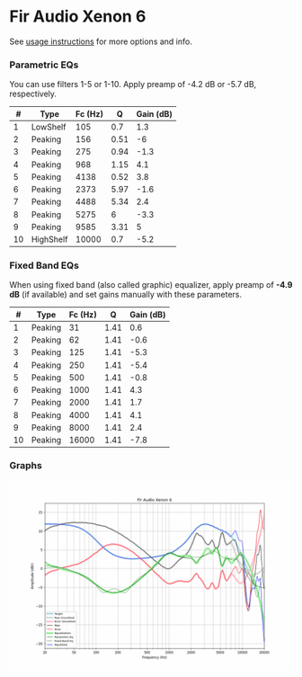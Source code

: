 # Fir Audio Xenon 6
See [usage instructions](https://github.com/jaakkopasanen/AutoEq#usage) for more options and info.

### Parametric EQs
You can use filters 1-5 or 1-10. Apply preamp of -4.2 dB or -5.7 dB, respectively.

|   # | Type      |   Fc (Hz) |    Q |   Gain (dB) |
|-----|-----------|-----------|------|-------------|
|   1 | LowShelf  |       105 | 0.7  |         1.3 |
|   2 | Peaking   |       156 | 0.51 |        -6   |
|   3 | Peaking   |       275 | 0.94 |        -1.3 |
|   4 | Peaking   |       968 | 1.15 |         4.1 |
|   5 | Peaking   |      4138 | 0.52 |         3.8 |
|   6 | Peaking   |      2373 | 5.97 |        -1.6 |
|   7 | Peaking   |      4488 | 5.34 |         2.4 |
|   8 | Peaking   |      5275 | 6    |        -3.3 |
|   9 | Peaking   |      9585 | 3.31 |         5   |
|  10 | HighShelf |     10000 | 0.7  |        -5.2 |

### Fixed Band EQs
When using fixed band (also called graphic) equalizer, apply preamp of **-4.9 dB** (if available) and set gains manually with these parameters.

|   # | Type    |   Fc (Hz) |    Q |   Gain (dB) |
|-----|---------|-----------|------|-------------|
|   1 | Peaking |        31 | 1.41 |         0.6 |
|   2 | Peaking |        62 | 1.41 |        -0.6 |
|   3 | Peaking |       125 | 1.41 |        -5.3 |
|   4 | Peaking |       250 | 1.41 |        -5.4 |
|   5 | Peaking |       500 | 1.41 |        -0.8 |
|   6 | Peaking |      1000 | 1.41 |         4.3 |
|   7 | Peaking |      2000 | 1.41 |         1.7 |
|   8 | Peaking |      4000 | 1.41 |         4.1 |
|   9 | Peaking |      8000 | 1.41 |         2.4 |
|  10 | Peaking |     16000 | 1.41 |        -7.8 |

### Graphs
![](./Fir%20Audio%20Xenon%206.png)
